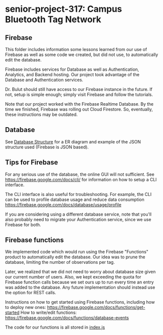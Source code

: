 # senior-project-317: Campus Bluetooth Tag Network
## Firebase
This folder includes information some lessons learned from our use of Firebase as well as some code we created, but did not use, to automatically edit the database.

Firebase includes services for Database as well as Authentication, Analytics, and Backend hosting. Our project took advantage of the Database and Authentication services.

Dr. Bulut should still have access to our Firebase instance in the future. If not, setup is simple enough; simply visit Firebase and follow the tutorials.

Note that our project worked with the Firebase Realtime Database. By the time we finished, Firebase was rolling out Cloud Firestore. So, eventually, these instructions may be outdated.

## Database
See [Database Structure](./databaseStructure.pdf) for a ER diagram and example of the JSON structure used (Firebase is JSON based).


## Tips for Firebase
For any serious use of the database, the online GUI will not sufficient. See https://firebase.google.com/docs/cli/ for information on how to setup a CLI interface.

The CLI interface is also useful for troubleshooting. For example, the CLI can be used to profile database usage and reduce data consumption https://firebase.google.com/docs/database/usage/profile

If you are considering using a different database service, note that you'll also probably need to migrate your Authentication service, since we use Firebase for both.

## Firebase functions
We implemented code which would run using the Firebase "Functions" product to automatically edit the database. Our idea was to prune the database, limiting the number of observations per tag. 

Later, we realized that we did not need to worry about database size given our current number of users. Also, we kept exceeding the quota for Firebase function calls because we set ours up to run every time an entry was added to the database. Any future implementation should instead use the option for REST calls.

Instructions on how to get started using Firebase functions, including how to deploy new ones: https://firebase.google.com/docs/functions/get-started
How to write/edit functions: https://firebase.google.com/docs/functions/database-events

The code for our functions is all stored in [index.js](./functions/index.js)

